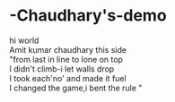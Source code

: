 # -Chaudhary's-demo
hi world 
<br>
Amit kumar chaudhary this side
<br>
"from last in line to lone on top
<br>
I didn't climb-i let walls drop
<br>
I took each'no' and made it fuel
<br>
I changed the game,i bent the rule "
